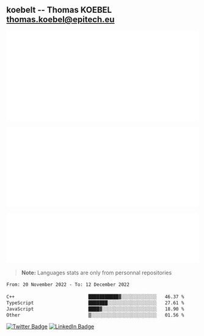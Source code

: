 ## koebelt -- Thomas KOEBEL <thomas.koebel@epitech.eu>

<!-- On github since 2018-->


![Metrics](/metrics.classic.svg)



<!--![Metrics](/metrics.plugin.introduction.repository.svg)-->
![Metrics](/metrics.plugin.isocalendar.svg)



![Metrics](/metrics.plugin.languages.svg)

> **Note:** Languages stats are only from personnal repositories

<!--START_SECTION:waka-->

```text
From: 20 November 2022 - To: 12 December 2022

C++                           ███████████▓░░░░░░░░░░░░░   46.37 %
TypeScript                    ███████░░░░░░░░░░░░░░░░░░   27.61 %
JavaScript                    ████▓░░░░░░░░░░░░░░░░░░░░   18.90 %
Other                         ▒░░░░░░░░░░░░░░░░░░░░░░░░   01.56 %
```

<!--END_SECTION:waka-->

[![Twitter Badge](https://img.shields.io/badge/Twitter-Profile-informational?style=flat&logo=twitter&logoColor=white&color=1CA2F1)](https://twitter.com/jesuis_roux)
[![LinkedIn Badge](https://img.shields.io/badge/LinkedIn-Profile-informational?style=flat&logo=linkedin&logoColor=white&color=0D76A8)](https://www.linkedin.com/in/koebelt/)
